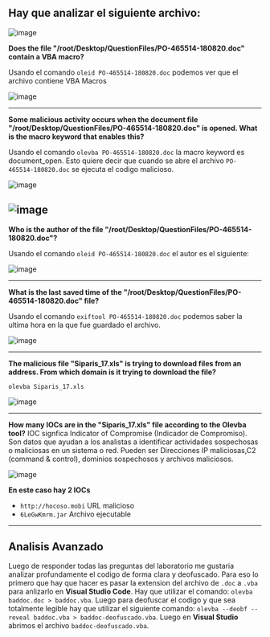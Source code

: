 ## Hay que analizar el siguiente archivo:
![image](https://github.com/user-attachments/assets/4b153e6f-2645-4fb0-91f9-152541535198)

**Does the file "/root/Desktop/QuestionFiles/PO-465514-180820.doc" contain a VBA macro?**

Usando el comando `oleid PO-465514-180820.doc` podemos ver que el archivo contiene VBA Macros

![image](https://github.com/user-attachments/assets/3d888628-4c61-4049-b85b-1a28a2d03270)

---

**Some malicious activity occurs when the document file "/root/Desktop/QuestionFiles/PO-465514-180820.doc" is opened. What is the macro keyword that enables this?**

Usando el comando `olevba PO-465514-180820.doc` la macro keyword es document_open. Esto quiere decir que cuando se abre el archivo `PO-465514-180820.doc` se ejecuta el codigo malicioso.

![image](https://github.com/user-attachments/assets/eefa0064-80eb-4616-adcf-6c3e24db99e6)

![image](https://github.com/user-attachments/assets/d4038b05-628e-4cd1-b557-242bd9e11c5f)
---

**Who is the author of the file "/root/Desktop/QuestionFiles/PO-465514-180820.doc"?**

Usando el comando `oleid PO-465514-180820.doc` el autor es el siguiente:

![image](https://github.com/user-attachments/assets/e6c07e6c-13b7-4abd-a9d5-eff587605416)

---

**What is the last saved time of the "/root/Desktop/QuestionFiles/PO-465514-180820.doc" file?**

Usando el comando `exiftool PO-465514-180820.doc` podemos saber la ultima hora en la que fue guardado el archivo.

![image](https://github.com/user-attachments/assets/134fbcb8-4989-45dc-8ddc-01c955e581f4)

---

**The malicious file "Siparis_17.xls" is trying to download files from an address. From which domain is it trying to download the file?**

`olevba Siparis_17.xls`

![image](https://github.com/user-attachments/assets/cba989d7-7d60-445c-9266-14e85eb9c40b)

---
**How many IOCs are in the "Siparis_17.xls" file according to the Olevba tool?**
IOC signfica Indicator of Compromise (Indicador de Compromiso). Son datos que ayudan a los analistas a identificar actividades sospechosas o maliciosas en un sistema o red. Pueden ser Direcciones IP maliciosas,C2 (command & control), dominios sospechosos y archivos maliciosos. 

![image](https://github.com/user-attachments/assets/d0857d1d-d230-4af6-8237-a5ef383fc7ca)

**En este caso hay 2 IOCs**
- `http://hocoso.mobi` URL malicioso
- `6LeGwKmrm.jar` Archivo ejecutable

---

## Analisis Avanzado

Luego de responder todas las preguntas del laboratorio me gustaria analizar profundamente el codigo de forma clara y deofuscado. Para eso lo primero que hay que hacer es pasar la extension del archivo de `.doc` a `.vba` para anlizarlo en **Visual Studio Code**. Hay que utilizar el comando: `olevba baddoc.doc > baddoc.vba`. Luego para deofuscar el codigo y que sea totalmente legible hay que utilizar el siguiente comando: `olevba --deobf --reveal baddoc.vba > baddoc-deofuscado.vba`. Luego en **Visual Studio** abrimos el archivo `baddoc-deofuscado.vba`.

